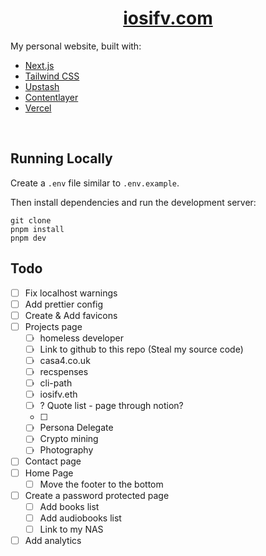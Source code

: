 <div align="center">
    <a href="https://iosifv.com"><h1 align="center">iosifv.com</h1></a>
</div>

My personal website, built with: 
- [Next.js](https://nextjs.org/)
- [Tailwind CSS](https://tailwindcss.com/)
- [Upstash](https://upstash.com)
- [Contentlayer](https://www.contentlayer.dev/)
- [Vercel](https://vercel.com/)

<br/>

## Running Locally


Create a `.env` file similar to `.env.example`.

Then install dependencies and run the development server:
```sh-session
git clone
pnpm install
pnpm dev
```

## Todo

- [ ] Fix localhost warnings
- [ ] Add prettier config
- [ ] Create & Add favicons
- [ ] Projects page
  - [ ] homeless developer
  - [ ] Link to github to this repo (Steal my source code)
  - [ ] casa4.co.uk
  - [ ] recspenses
  - [ ] cli-path
  - [ ] iosifv.eth
  - [ ] ? Quote list - page through notion?
  - [ ] 
  - [ ] Persona Delegate
  - [ ] Crypto mining
  - [ ] Photography
- [ ] Contact page
- [ ] Home Page
  - [ ] Move the footer to the bottom
- [ ] Create a password protected page
  - [ ] Add books list
  - [ ] Add audiobooks list
  - [ ] Link to my NAS
- [ ] Add analytics
